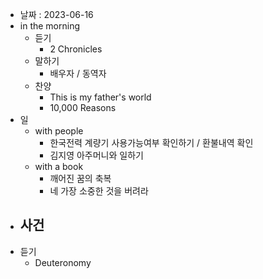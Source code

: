 - 날짜 : 2023-06-16
- in the morning
	- 듣기
		- 2 Chronicles
	- 말하기
		-  배우자 / 동역자 
	- 찬양
		- This is my father's world
		- 10,000 Reasons
- 일
	- with people
		- 한국전력 계량기 사용가능여부 확인하기 / 환불내역 확인
		- 김지영 아주머니와 일하기
	- with a book
		- 깨어진 꿈의 축복
		- 네 가장 소중한 것을 버려라
- 사건
	- 
- 듣기
	- Deuteronomy 
